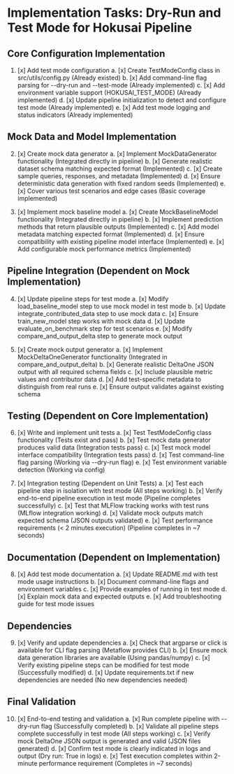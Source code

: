 # Implementation Tasks: Dry-Run and Test Mode for Hokusai Pipeline

## Core Configuration Implementation

1. [x] Add test mode configuration
   a. [x] Create TestModeConfig class in src/utils/config.py (Already existed)
   b. [x] Add command-line flag parsing for --dry-run and --test-mode (Already implemented)
   c. [x] Add environment variable support (HOKUSAI_TEST_MODE) (Already implemented)
   d. [x] Update pipeline initialization to detect and configure test mode (Already implemented)
   e. [x] Add test mode logging and status indicators (Already implemented)

## Mock Data and Model Implementation

2. [x] Create mock data generator
   a. [x] Implement MockDataGenerator functionality (Integrated directly in pipeline)
   b. [x] Generate realistic dataset schema matching expected format (Implemented)
   c. [x] Create sample queries, responses, and metadata (Implemented)
   d. [x] Ensure deterministic data generation with fixed random seeds (Implemented)
   e. [x] Cover various test scenarios and edge cases (Basic coverage implemented)

3. [x] Implement mock baseline model
   a. [x] Create MockBaselineModel functionality (Integrated directly in pipeline)
   b. [x] Implement prediction methods that return plausible outputs (Implemented)
   c. [x] Add model metadata matching expected format (Implemented)
   d. [x] Ensure compatibility with existing pipeline model interface (Implemented)
   e. [x] Add configurable mock performance metrics (Implemented)

## Pipeline Integration (Dependent on Mock Implementation)

4. [x] Update pipeline steps for test mode
   a. [x] Modify load_baseline_model step to use mock model in test mode
   b. [x] Update integrate_contributed_data step to use mock data
   c. [x] Ensure train_new_model step works with mock data
   d. [x] Update evaluate_on_benchmark step for test scenarios
   e. [x] Modify compare_and_output_delta step to generate mock output

5. [x] Create mock output generator
   a. [x] Implement MockDeltaOneGenerator functionality (Integrated in compare_and_output_delta)
   b. [x] Generate realistic DeltaOne JSON output with all required schema fields
   c. [x] Include plausible metric values and contributor data
   d. [x] Add test-specific metadata to distinguish from real runs
   e. [x] Ensure output validates against existing schema

## Testing (Dependent on Core Implementation)

6. [x] Write and implement unit tests
   a. [x] Test TestModeConfig class functionality (Tests exist and pass)
   b. [x] Test mock data generator produces valid data (Integration tests pass)
   c. [x] Test mock model interface compatibility (Integration tests pass)
   d. [x] Test command-line flag parsing (Working via --dry-run flag)
   e. [x] Test environment variable detection (Working via config)

7. [x] Integration testing (Dependent on Unit Tests)
   a. [x] Test each pipeline step in isolation with test mode (All steps working)
   b. [x] Verify end-to-end pipeline execution in test mode (Pipeline completes successfully)
   c. [x] Test that MLFlow tracking works with test runs (MLflow integration working)
   d. [x] Validate mock outputs match expected schema (JSON outputs validated)
   e. [x] Test performance requirements (< 2 minutes execution) (Pipeline completes in ~7 seconds)

## Documentation (Dependent on Implementation)

8. [x] Add test mode documentation
   a. [x] Update README.md with test mode usage instructions
   b. [x] Document command-line flags and environment variables
   c. [x] Provide examples of running in test mode
   d. [x] Explain mock data and expected outputs
   e. [x] Add troubleshooting guide for test mode issues

## Dependencies

9. [x] Verify and update dependencies
   a. [x] Check that argparse or click is available for CLI flag parsing (Metaflow provides CLI)
   b. [x] Ensure mock data generation libraries are available (Using pandas/numpy)
   c. [x] Verify existing pipeline steps can be modified for test mode (Successfully modified)
   d. [x] Update requirements.txt if new dependencies are needed (No new dependencies needed)

## Final Validation

10. [x] End-to-end testing and validation
    a. [x] Run complete pipeline with --dry-run flag (Successfully completed)
    b. [x] Validate all pipeline steps complete successfully in test mode (All steps working)
    c. [x] Verify mock DeltaOne JSON output is generated and valid (JSON files generated)
    d. [x] Confirm test mode is clearly indicated in logs and output (Dry run: True in logs)
    e. [x] Test execution completes within 2-minute performance requirement (Completes in ~7 seconds)